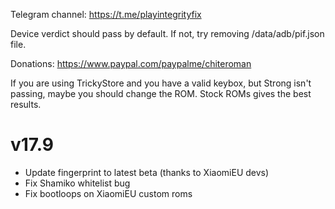Telegram channel:
https://t.me/playintegrityfix

Device verdict should pass by default.
If not, try removing /data/adb/pif.json file.

Donations:
https://www.paypal.com/paypalme/chiteroman

If you are using TrickyStore and you have a valid keybox, but Strong
isn't passing, maybe you should change the ROM.
Stock ROMs gives the best results.

# v17.9

- Update fingerprint to latest beta (thanks to XiaomiEU devs)
- Fix Shamiko whitelist bug
- Fix bootloops on XiaomiEU custom roms
